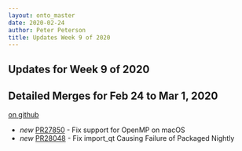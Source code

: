 ```yaml
---
layout: onto_master
date: 2020-02-24
author: Peter Peterson
title: Updates Week 9 of 2020
---
```

Updates for Week 9 of 2020
--------------------------

Detailed Merges for Feb 24 to Mar 1, 2020
-----------------------------------------
[on github](https://github.com/mantidproject/mantid/pulls?q=is%3Apr+merged%3A2020-02-25..2020-03-01)

* *new* [PR27850](https://github.com/mantidproject/mantid/pull/27850) - Fix support for OpenMP on macOS
* *new* [PR28048](https://github.com/mantidproject/mantid/pull/28048) - Fix import_qt Causing Failure of Packaged Nightly
